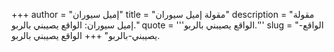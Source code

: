 +++
author = "إميل سيوران"
title = "مقولة إميل سيوران"
description = "مقولة إميل سيوران: الواقع يصيبني بالربو."
quote = '''الواقع يصيبني بالربو.''' 
slug = "الواقع-يصيبني-بالربو"
+++
الواقع يصيبني بالربو.
